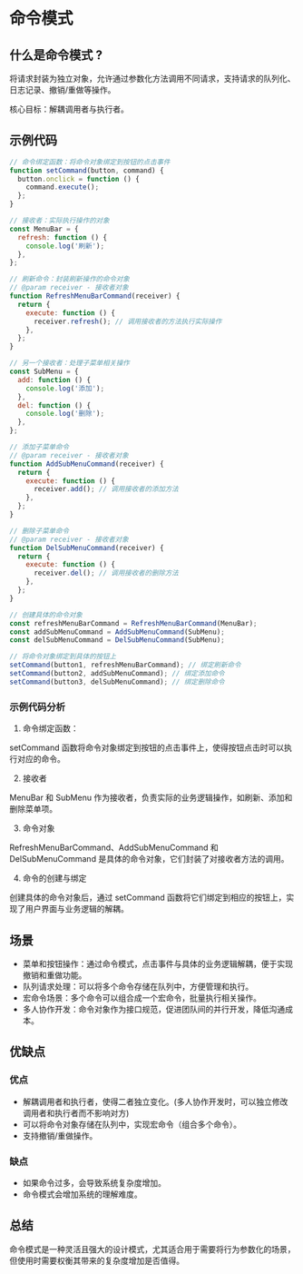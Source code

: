 # 命令模式

## 什么是命令模式 ?

将请求封装为独立对象，允许通过参数化方法调用不同请求，支持请求的队列化、日志记录、撤销/重做等操作。

核心目标：解耦调用者与执行者。

## 示例代码

```js
// 命令绑定函数：将命令对象绑定到按钮的点击事件
function setCommand(button, command) {
  button.onclick = function () {
    command.execute();
  };
}

// 接收者：实际执行操作的对象
const MenuBar = {
  refresh: function () {
    console.log('刷新');
  },
};

// 刷新命令：封装刷新操作的命令对象
// @param receiver - 接收者对象
function RefreshMenuBarCommand(receiver) {
  return {
    execute: function () {
      receiver.refresh(); // 调用接收者的方法执行实际操作
    },
  };
}

// 另一个接收者：处理子菜单相关操作
const SubMenu = {
  add: function () {
    console.log('添加');
  },
  del: function () {
    console.log('删除');
  },
};

// 添加子菜单命令
// @param receiver - 接收者对象
function AddSubMenuCommand(receiver) {
  return {
    execute: function () {
      receiver.add(); // 调用接收者的添加方法
    },
  };
}

// 删除子菜单命令
// @param receiver - 接收者对象
function DelSubMenuCommand(receiver) {
  return {
    execute: function () {
      receiver.del(); // 调用接收者的删除方法
    },
  };
}

// 创建具体的命令对象
const refreshMenuBarCommand = RefreshMenuBarCommand(MenuBar);
const addSubMenuCommand = AddSubMenuCommand(SubMenu);
const delSubMenuCommand = DelSubMenuCommand(SubMenu);

// 将命令对象绑定到具体的按钮上
setCommand(button1, refreshMenuBarCommand); // 绑定刷新命令
setCommand(button2, addSubMenuCommand); // 绑定添加命令
setCommand(button3, delSubMenuCommand); // 绑定删除命令
```

### 示例代码分析

1. 命令绑定函数：

setCommand 函数将命令对象绑定到按钮的点击事件上，使得按钮点击时可以执行对应的命令。

2. 接收者

MenuBar 和 SubMenu 作为接收者，负责实际的业务逻辑操作，如刷新、添加和删除菜单项。

3. 命令对象

RefreshMenuBarCommand、AddSubMenuCommand 和 DelSubMenuCommand 是具体的命令对象，它们封装了对接收者方法的调用。

4. 命令的创建与绑定

创建具体的命令对象后，通过 setCommand 函数将它们绑定到相应的按钮上，实现了用户界面与业务逻辑的解耦。

## 场景

- 菜单和按钮操作：通过命令模式，点击事件与具体的业务逻辑解耦，便于实现撤销和重做功能。
- 队列请求处理：可以将多个命令存储在队列中，方便管理和执行。
- 宏命令场景：多个命令可以组合成一个宏命令，批量执行相关操作。
- 多人协作开发：命令对象作为接口规范，促进团队间的并行开发，降低沟通成本。

## 优缺点

### 优点

- 解耦调用者和执行者，使得二者独立变化。(多人协作开发时，可以独立修改调用者和执行者而不影响对方)
- 可以将命令对象存储在队列中，实现宏命令（组合多个命令）。
- 支持撤销/重做操作。

### 缺点

- 如果命令过多，会导致系统复杂度增加。
- 命令模式会增加系统的理解难度。

## 总结

命令模式是一种灵活且强大的设计模式，尤其适合用于需要将行为参数化的场景，但使用时需要权衡其带来的复杂度增加是否值得。
